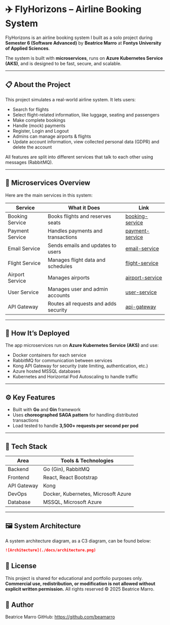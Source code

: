 # ✈️ FlyHorizons – Airline Booking System

FlyHorizons is an airline booking system I built as a solo project during **Semester 6 (Software Advanced)** by **Beatrice Marro** at **Fontys University of Applied Sciences**.

The system is built with **microservices**, runs on **Azure Kubernetes Service (AKS)**, and is designed to be fast, secure, and scalable.

---

## 📋 About the Project

This project simulates a real-world airline system. It lets users:
- Search for flights
- Select flight-related information, like luggage, seating and passengers
- Make complete bookings
- Handle (mock) payments
- Register, Login and Logout
- Admins can manage airports & flights
- Update account information, view collected personal data (GDPR) and delete the account

All features are split into different services that talk to each other using messages (RabbitMQ).

---

## 🧱 Microservices Overview

Here are the main services in this system:

| Service | What it Does | Link |
|--------|---------------|------|
| Booking Service | Books flights and reserves seats | [booking-service](https://github.com/beamarro/flyhorizons-booking-service) |
| Payment Service | Handles payments and transactions | [payment-service](https://github.com/beamarro/flyhorizons-payment-service) |
| Email Service | Sends emails and updates to users | [email-service](https://github.com/beamarro/flyhorizons-email-service) |
| Flight Service | Manages flight data and schedules | [flight-service](https://github.com/beamarro/flyhorizons-flight-service) |
| Airport Service | Manages airports | [airport-service](https://github.com/beamarro/flyhorizons-airport-service) |
| User Service | Manages user and admin accounts | [user-service](https://github.com/beamarro/flyhorizons-user-service) |
| API Gateway | Routes all requests and adds security | [api-gateway](https://github.com/beamarro/flyhorizons-api-gateway) |

---

## 🚀 How It’s Deployed

The app microservices run on **Azure Kubernetes Service (AKS)** and use:
- Docker containers for each service
- RabbitMQ for communication between services
- Kong API Gateway for security (rate limiting, authentication, etc.)
- Azure hosted MSSQL databases
- Kubernetes and Horizontal Pod Autoscaling to handle traffic

---

## ⚙️ Key Features

- Built with **Go** and **Gin** framework
- Uses **choreographed SAGA pattern** for handling distributed transactions
- Load tested to handle **3,500+ requests per second per pod**

---

## 🧰 Tech Stack

| Area        | Tools & Technologies |
|-------------|----------------------|
| Backend     | Go (Gin), RabbitMQ   |
| Frontend    | React, React Bootstrap |
| API Gateway | Kong                 |
| DevOps      | Docker, Kubernetes, Microsoft Azure |
| Database    | MSSQL, Microsoft Azure           |

---

## 🖼️ System Architecture

A system architecture diagram, as a C3 diagram, can be found below:

```markdown
![Architecture](./docs/architecture.png)
```

## 📄 License
This project is shared for educational and portfolio purposes only.
**Commercial use, redistribution, or modification is not allowed without explicit written permission.**
All rights reserved © 2025 Beatrice Marro.

## 👤 Author
Beatrice Marro
GitHub: https://github.com/beamarro
